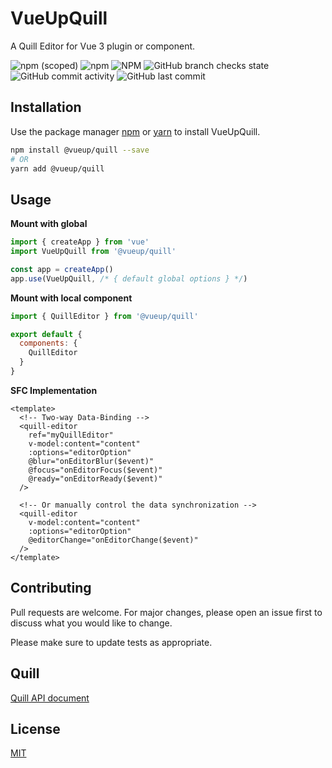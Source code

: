# VueUpQuill

A Quill Editor for Vue 3 plugin or component.

![npm (scoped)](https://img.shields.io/npm/v/@vueup/quill?color=blue) 
![npm](https://img.shields.io/npm/dw/@vueup/quill)
![NPM](https://img.shields.io/npm/l/@vueup/quill?color=orange)
![GitHub branch checks state](https://img.shields.io/github/checks-status/vueup/vueup-quill/master?logo=github)
![GitHub commit activity](https://img.shields.io/github/commit-activity/y/vueup/vueup-quill?logo=github)
![GitHub last commit](https://img.shields.io/github/last-commit/vueup/vueup-quill?logo=github)

## Installation

Use the package manager [npm](https://www.npmjs.com/) or [yarn](https://yarnpkg.com/) to install VueUpQuill.

``` bash
npm install @vueup/quill --save
# OR
yarn add @vueup/quill
```

## Usage

**Mount with global**

``` javascript
import { createApp } from 'vue'
import VueUpQuill from '@vueup/quill'

const app = createApp()
app.use(VueUpQuill, /* { default global options } */)

```

**Mount with local component**

```javascript
import { QuillEditor } from '@vueup/quill'

export default {
  components: {
    QuillEditor
  }
}

```

**SFC Implementation**

``` vue
<template>
  <!-- Two-way Data-Binding -->
  <quill-editor
    ref="myQuillEditor"
    v-model:content="content"
    :options="editorOption"
    @blur="onEditorBlur($event)"
    @focus="onEditorFocus($event)"
    @ready="onEditorReady($event)"
  />

  <!-- Or manually control the data synchronization -->
  <quill-editor
    v-model:content="content"
    :options="editorOption"
    @editorChange="onEditorChange($event)"
  />
</template>
```

## Contributing
Pull requests are welcome. For major changes, please open an issue first to discuss what you would like to change.

Please make sure to update tests as appropriate.

## Quill
[Quill API document](https://quilljs.com/docs/quickstart/)

## License
[MIT](https://choosealicense.com/licenses/mit/)
